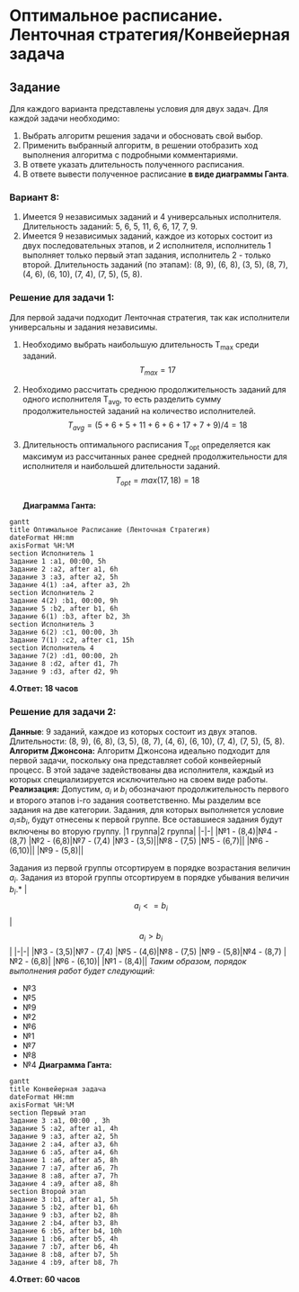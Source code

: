 ﻿# Оптимальное расписание. Ленточная стратегия/Конвейерная задача
## Задание
Для каждого варианта представлены условия для двух задач. Для каждой задачи необходимо: 
1. Выбрать алгоритм решения задачи и обосновать свой выбор.
2. Применить выбранный алгоритм, в решении отобразить ход выполнения алгоритма с подробными комментариями.
3. В ответе указать длительность полученного расписания.
4. В ответе вывести полученное расписание **в виде диаграммы Ганта**. 
### Вариант 8:
1. Имеется 9 независимых заданий и 4 универсальных исполнителя. Длительность заданий: 5, 6, 5, 11, 6, 6, 17, 7, 9.
2. Имеется 9 независимых заданий, каждое из которых состоит из двух последовательных этапов, и 2 исполнителя, исполнитель 1 выполняет только первый этап задания, исполнитель 2 - только второй. Длительность заданий (по этапам): (8, 9), (6, 8), (3, 5), (8, 7), (4, 6), (6, 10), (7, 4), (7, 5), (5, 8).
### Решение для задачи 1:
Для первой задачи подходит Ленточная стратегия, так как исполнители универсальны и задания независимы.
1. Необходимо выбрать наибольшую длительность T<sub>max</sub> среди заданий.    
$$T_{max} = 17$$  
2. Необходимо рассчитать среднюю продолжительность заданий для одного исполнителя T<sub>avg</sub>, то есть разделить сумму продолжительностей заданий на количество исполнителей.  
$$T_{avg} = (5+6+5+11+6+6+17+7+9) / 4 = 18$$  

3. Длительность оптимального расписания T<sub>opt</sub> определяется как максимум из рассчитанных ранее средней продолжительности для исполнителя и наибольшей длительности заданий.  
$$T_{opt} = max(17,18)  = 18$$  
**Диаграмма Ганта:**
```mermaid
gantt
title Оптимальное Расписание (Ленточная Стратегия)
dateFormat HH:mm
axisFormat %H:%M
section Исполнитель 1
Задание 1 :a1, 00:00, 5h
Задание 2 :a2, after a1, 6h
Задание 3 :a3, after a2, 5h
Задание 4(1) :a4, after a3, 2h
section Исполнитель 2
Задание 4(2) :b1, 00:00, 9h
Задание 5 :b2, after b1, 6h
Задание 6(1) :b3, after b2, 3h
section Исполнитель 3
Задание 6(2) :c1, 00:00, 3h
Задание 7(1) :c2, after c1, 15h
section Исполнитель 4
Задание 7(2) :d1, 00:00, 2h
Задание 8 :d2, after d1, 7h
Задание 9 :d3, after d2, 9h
```
**4.Ответ: 18 часов**
### Решение для задачи 2:
**Данные**: 9 заданий, каждое из которых состоит из двух этапов. Длительности: (8, 9), (6, 8), (3, 5), (8, 7), (4, 6), (6, 10), (7, 4), (7, 5), (5, 8).
**Алгоритм Джонсона:**
Алгоритм Джонсона идеально подходит для первой задачи, поскольку она представляет собой конвейерный процесс. В этой задаче задействованы два исполнителя, каждый из которых специализируется исключительно на своем виде работы.
**Реализация:**
Допустим, $a_{i}$​ и $b_{i}$​ обозначают продолжительность первого и второго этапов i-го задания соответственно. Мы разделим все задания на две категории. Задания, для которых выполняется условие $a_{i}​$≤$b_{i}​$, будут отнесены к первой группе. Все оставшиеся задания будут включены во вторую группу.
|1 группа|2 группа|
|-|-|
|№1 - (8,4)|№4 - (8,7)
|№2 - (6,8)|№7 - (7,4)
|№3 - (3,5)||№8 - (7,5)
|№5 - (6,7)||
|№6 - (6,10)||
|№9 - (5,8)||


Задания из первой группы отсортируем в порядке возрастания величин $а_{i}$. Задания из второй группы отсортируем в порядке убывания величин $b_{i}$.*
|$${a_i} <= {b_i}$$|$${a_i} > {b_i}$$|
|-|-|
|№3 - (3,5)|№7 - (7,4)
|№5 - (4,6)|№8 - (7,5)
|№9 - (5,8)|№4 - (8,7)
|№2 - (6,8)|
|№6 - (6,10)|
|№1 - (8,4)||
*Таким образом, порядок выполнения работ будет следующий:*
- №3
- №5
- №9
- №2
- №6
- №1
- №7
- №8
- №4
**Диаграмма Ганта:**
```mermaid
gantt
title Конвейерная задача
dateFormat HH:mm
axisFormat %H:%M
section Первый этап
Задание 3 :a1, 00:00 , 3h
Задание 5 :a2, after a1, 4h
Задание 9 :a3, after a2, 5h
Задание 2 :a4, after a3, 6h
Задание 6 :a5, after a4, 6h
Задание 1 :a6, after a5, 8h
Задание 7 :a7, after a6, 7h
Задание 8 :a8, after a7, 7h
Задание 4 :a9, after a8, 8h
section Второй этап
Задание 3 :b1, after a1, 5h
Задание 5 :b2, after b1, 6h
Задание 9 :b3, after b2, 8h
Задание 2 :b4, after b3, 8h
Задание 6 :b5, after b4, 10h
Задание 1 :b6, after b5, 4h
Задание 7 :b7, after b6, 4h
Задание 8 :b8, after b7, 5h
Задание 4 :b9, after b8, 7h
```
**4.Ответ: 60 часов**